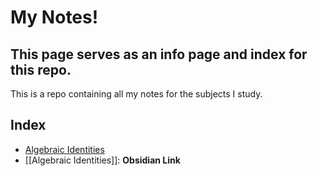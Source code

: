 # My Notes!
## **This page serves as an info page and index for this repo.**
This is a repo containing all my notes for the subjects I study. 

## **Index**
- [Algebraic Identities](https://github.com/sudo-CuriousLad/Notes/blob/main/Maths/Algebraic%20Identities.md)
- [[Algebraic Identities]]: **Obsidian Link**